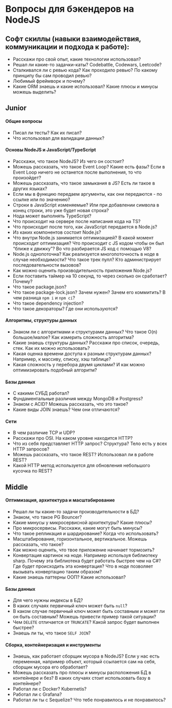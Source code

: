 # Вопросы для бэкендеров на NodeJS

## Софт скиллы (навыки взаимодействия, коммуникации и подхода к работе):
* Расскажи про свой опыт, какие технологии использовал?
* Решал ли какие-то задачки-каты? Codebattle, Codewars, Leetcode?
* Сталкивался ли с ревью кода? Как проходило ревью? По какому принципу бы сам проводил ревью?
* Любимый фреймворк и почему?
* Какие ORM знаешь и какие использовал? Какие плюсы и минусы можешь выделить?

## Junior

#### Общие вопросы
* Писал ли тесты? Как их писал?
* Что использовал для валидации данных?

#### Основы NodeJS и JavaScript/TypeScript
* Расскажи, что такое NodeJS? Из чего он состоит?
* Можешь рассказать, что такое Event Loop? Какие есть фазы? Если в Event Loop ничего не останется после выполнения, то что произойдет?
* Можешь рассказать, что такое замыкания в JS? Есть ли такое в других языках?
* Если мы в функцию передаем аргументы, как они передаются - по ссылке или по значению?
* Строки в JavaScript изменяемые? Или при добавлении символа в конец строки, это уже будет новая строка?
* Нода может выполнять TypeScript?
* Что происходит на сервере после написания кода на TS?
* Что происходит после того, как JavaScript передается в Node.js?
* Из каких компонентов состоит Node.js?
* Что внутри Node.js занимается оптимизацией? В какой момент происходит оптимизация? Что происходит с JS кодом чтобы он был “ближе к движку”? Во что разбирается JS код с помощью V8?
* Node.js однопоточна? Как реализуется многопоточность в ноде в случае необходимости? Что такое трек пулл? Кто администрирует последовательности вызовов? 
* Как можно оценить производительность приложения Node.js?
* Если поставить таймер на 10 секунд, то через сколько он сработает? Почему?
* Что такое package.json? 
* Что такое package-lock.json? Зачем нужен? Зачем его коммитить? В чем разница `npm i` и `npm ci`?
* Что такое dependency injection?
* Что такое декораторы? Где они используются?

#### Алгоритмы, структуры данных
* Знаком ли с алгоритмами и структурами данных? Что такое O(n) большое/малое? Как измерить сложность алгоритма?
* Какие знаешь структуры данных? Расскажи про список, очередь, стек. Как их можно использовать?
* Какая оценка времени доступа к разным структурам данных? Например, к массиву, списку, хэш таблице?
* Какая сложность у перебора двумя циклами? И как можно оптимизировать подобный алгоритм?

#### Базы данных
* С какими СУБД работал?
* Фундаментальные различия между MongoDB и Postgress?
* Знаком с ACID? Можешь рассказать, что это такое?
* Какие виды JOIN знаешь? Чем они отличаются?

#### Сети
* В чем различие TCP и UDP?
* Расскажи про OSI. На каком уровне находится HTTP?
* Что из себя представляет HTTP запрос? Структура? Тело есть у всех HTTP запросов?
* Можешь рассказать, что такое REST? Использовал ли в работе REST?
* Какой HTTP метод используется для обновления небольшого кусочка по REST?

## Middle

#### Оптимизация, архитектура и масштабирование
* Решал ли ты какие-то задачи производительности в БД?
* Знаком, что такое PG Bouncer?
* Какие минусы у микросервисной архитектуры? Какие плюсы?
* Про микросервисы. Расскажи, какие могут быть минусы?
* Что такое репликация и шардирование? Когда что использовать?
* Масштабирование, горизонтальное, вертикальное. Можешь рассказать, что такое?
* Как можно оценить, что твое приложение начинает тормозить?
* Конвертация картинок на ноде. Например используя библиотеку sharp. Почему эта библиотека будет работать быстрее чем на C#? Где будет происходить эта конвертация? Что в ноде позволяет вызывать конвертацию таким образом?
* Какие знаешь паттерны ООП? Какие использовал?

#### Базы данных
* Для чего нужны индексы в БД?
* В каких случаях первичный ключ может быть `null`?
* В каком случае первичный ключ может быть составным и может ли он быть составным? Можешь привести пример такой ситуации?
* Чем `DELETE` отличается от `TRUNCATE`? Какой запрос будет выполнен быстрее?
* Знаешь ли ты, что такое `SELF JOIN`?

#### Сборка, контейнеризация и инструменты
* Знаешь, как работает сборщик мусора в NodeJS? Если у нас есть переменная, например объект, который ссылается сам на себя, сборщик мусора его обработает?
* Можешь рассказать про плюсы и минусы расположения БД в контейнере и без? В каких случаях стоит использовать базу в контейнере?
* Работал ли с Docker? Kubernetis?
* Работал ли с Grafana?
* Работал ли ты с Sequelize? Что тебе понравилось и не понравилось?
